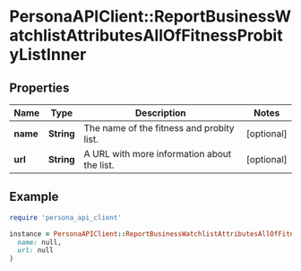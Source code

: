 # PersonaAPIClient::ReportBusinessWatchlistAttributesAllOfFitnessProbityListInner

## Properties

| Name | Type | Description | Notes |
| ---- | ---- | ----------- | ----- |
| **name** | **String** | The name of the fitness and probity list. | [optional] |
| **url** | **String** | A URL with more information about the list. | [optional] |

## Example

```ruby
require 'persona_api_client'

instance = PersonaAPIClient::ReportBusinessWatchlistAttributesAllOfFitnessProbityListInner.new(
  name: null,
  url: null
)
```

